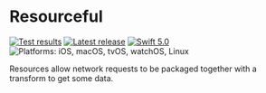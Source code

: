 # Resourceful

[![Test results][tests shield]][actions] [![Latest release][release shield]][releases] [![Swift 5.0][swift shield]][swift] ![Platforms: iOS, macOS, tvOS, watchOS, Linux][platforms shield]

Resources allow network requests to be packaged together with a transform to get some data.

[swift]: https://swift.org

[releases]: https://github.com/danielctull/Resourceful/releases
[release shield]: https://img.shields.io/github/v/release/danielctull/Resourceful
[swift shield]: https://img.shields.io/badge/swift-5.7-F05138.svg "Swift 5.7"
[platforms shield]: https://img.shields.io/badge/platforms-iOS_macOS_tvOS_watchOS_Linux-lightgrey.svg?style=flat "iOS, macOS, tvOS, watchOS, Linux"

[actions]: https://github.com/danielctull/Resourceful/actions
[tests shield]: https://github.com/danielctull/Resourceful/workflows/tests/badge.svg
